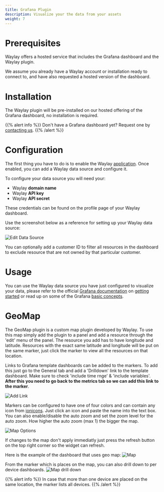 ```yaml
---
title: Grafana Plugin
description: Visualize your the data from your assets
weight: 7
---
```


# Prerequisites

Waylay offers a hosted service that includes the Grafana dashboard and the Waylay plugin.

We assume you already have a Waylay account or installation ready to connect to, and have also requested a hosted version of the dashboard.

# Installation

The Waylay plugin will be pre-installed on our hosted offering of the Grafana dashboard, no installation is required.

{{% alert info %}}
Don't have a Grafana dashboard yet? Request one by [contacting us](mailto:support@waylay.io).
{{% /alert %}}

# Configuration

The first thing you have to do is to enable the Waylay [application](http://docs.grafana.org/plugins/apps/#enabling-app-plugins). Once enabled, you can add a Waylay data source and configure it.

To configure your data source you will need your:

* Waylay **domain name**
* Waylay **API key**
* Waylay **API secret**

These credentials can be found on the profile page of your Waylay dashboard.

Use the screenshot below as a reference for setting up your Waylay data source:

![Edit Data Source](usage/grafana/datasource.png)

You can optionally add a customer ID to filter all resources in the dashboard to exclude resource that are not owned by that particular customer.

# Usage

You can use the Waylay data source you have just configured to visualize your data, please refer to the official [Grafana documentation](http://docs.grafana.org/) on [getting started](http://docs.grafana.org/guides/getting_started/) or read up on some of the Grafana [basic concepts](http://docs.grafana.org/guides/basic_concepts/).

# GeoMap

The GeoMap plugin is a custom map plugin developed by Waylay. To use this map simply add the plugin to a panel and add a resource through the 'edit' menu of the panel. The resource you add has to have longitude and latitude. Resources with the exact same latitude and longitude will be put on the same marker, just click the marker to view all the resources on that location.

Links to Grafana template dashboards can be added to the markers. To add this just go to the General tab and add a 'Drilldown' link to the template dashboard. Make sure to check 'include time rnge' & 'include variables'. __**After this you need to go back to the metrics tab so we can add this link to the marker**__.

![Add Link](usage/grafana/drilldownLink.png)

Markers can be configured to have one of four colors and can contain any icon from [ionicons](http://ionicons.com/). Just click an icon and paste the name into the text box. You can also enable/disable the auto zoom and set the zoom level for the auto zoom. How higher the auto zoom (max 1) the bigger the map.

![Map Options](usage/grafana/mapoptions.png)

If changes to the map don't apply immediatly just press the refresh button on the top right corner so the widget can refresh.


Here is the example of the dashboard that uses geo map:
![Map ](usage/grafana/geo_map.png)

From the marker which is places on the map, you can also drill down to per device dashboards. 
![Map drill down](usage/grafana/details.png)


{{% alert info %}}
In case that more than one device are placed on the same location, the marker lists all devices.
{{% /alert %}}


